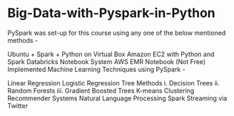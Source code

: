 # Big-Data-with-Pyspark-in-Python

PySpark was set-up for this course using any one of the below mentioned methods -

Ubuntu + Spark + Python on Virtual Box
Amazon EC2 with Python and Spark
Databricks Notebook System
AWS EMR Notebook (Not Free)
Implemented Machine Learning Techniques using PySpark -

Linear Regression
Logistic Regression
Tree Methods i. Decision Trees ii. Random Forests iii. Gradient Boosted Trees
K-means Clustering
Recommender Systems
Natural Language Processing
Spark Streaming via Twitter

